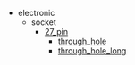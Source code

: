 * electronic
  * socket
    * [27_pin](electronic/socket/27_pin)
      * [through_hole](electronic/socket/27_pin/through_hole)
      * [through_hole_long](electronic/socket/27_pin/through_hole/through_hole_long)
